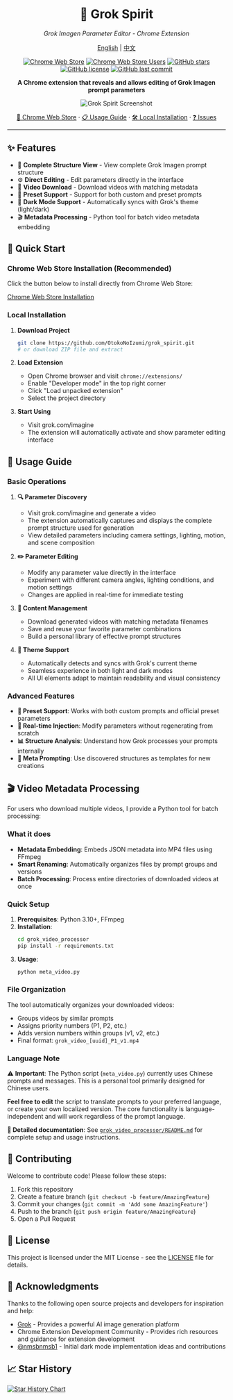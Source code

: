 <div align="center">

# 🎨 Grok Spirit

*Grok Imagen Parameter Editor - Chrome Extension*

[English](README.md) | [中文](README_zh.md)

[![Chrome Web Store](https://img.shields.io/chrome-web-store/v/logaoplejbodjhnogdndgllocmpmlako?label=Chrome%20Web%20Store&color=blue)](https://chromewebstore.google.com/detail/logaoplejbodjhnogdndgllocmpmlako)
[![Chrome Web Store Users](https://img.shields.io/chrome-web-store/users/logaoplejbodjhnogdndgllocmpmlako?label=Active%20Users&color=green)](https://chromewebstore.google.com/detail/logaoplejbodjhnogdndgllocmpmlako)
[![GitHub stars](https://img.shields.io/github/stars/OtokoNoIzumi/grok_spirit?color=yellow&label=GitHub%20Stars)](https://github.com/OtokoNoIzumi/grok_spirit/stargazers)
[![GitHub license](https://img.shields.io/github/license/OtokoNoIzumi/grok_spirit?color=blue)](https://github.com/OtokoNoIzumi/grok_spirit/blob/main/LICENSE)
[![GitHub last commit](https://img.shields.io/github/last-commit/OtokoNoIzumi/grok_spirit)](https://github.com/OtokoNoIzumi/grok_spirit/commits)

**A Chrome extension that reveals and allows editing of Grok Imagen prompt parameters**

![Grok Spirit Screenshot](https://otokonoizumi.github.io/media/grok%20spirit.png)

[🏪 Chrome Web Store](https://chromewebstore.google.com/detail/logaoplejbodjhnogdndgllocmpmlako) · [📋 Usage Guide](#usage-guide) · [🛠️ Local Installation](#local-installation) · [❓ Issues](https://github.com/OtokoNoIzumi/grok_spirit/issues)

</div>

---

## ✨ Features

- 🎯 **Complete Structure View** - View complete Grok Imagen prompt structure
- ⚙️ **Direct Editing** - Edit parameters directly in the interface
- 💾 **Video Download** - Download videos with matching metadata
- 🔧 **Preset Support** - Support for both custom and preset prompts
- 🌙 **Dark Mode Support** - Automatically syncs with Grok's theme (light/dark)
- 🎬 **Metadata Processing** - Python tool for batch video metadata embedding

## 🚀 Quick Start

### Chrome Web Store Installation (Recommended)

Click the button below to install directly from Chrome Web Store:

[Chrome Web Store Installation](https://chromewebstore.google.com/detail/logaoplejbodjhnogdndgllocmpmlako)

### Local Installation

1. **Download Project**
   ```bash
   git clone https://github.com/OtokoNoIzumi/grok_spirit.git
   # or download ZIP file and extract
   ```

2. **Load Extension**
   - Open Chrome browser and visit `chrome://extensions/`
   - Enable "Developer mode" in the top right corner
   - Click "Load unpacked extension"
   - Select the project directory

3. **Start Using**
   - Visit grok.com/imagine
   - The extension will automatically activate and show parameter editing interface

## 📖 Usage Guide

### Basic Operations

1. **🔍 Parameter Discovery**
   - Visit grok.com/imagine and generate a video
   - The extension automatically captures and displays the complete prompt structure used for generation
   - View detailed parameters including camera settings, lighting, motion, and scene composition

2. **✏️ Parameter Editing**
   - Modify any parameter value directly in the interface
   - Experiment with different camera angles, lighting conditions, and motion settings
   - Changes are applied in real-time for immediate testing

3. **💾 Content Management**
   - Download generated videos with matching metadata filenames
   - Save and reuse your favorite parameter combinations
   - Build a personal library of effective prompt structures

4. **🌙 Theme Support**
   - Automatically detects and syncs with Grok's current theme
   - Seamless experience in both light and dark modes
   - All UI elements adapt to maintain readability and visual consistency

### Advanced Features

- **🎯 Preset Support**: Works with both custom prompts and official preset parameters
- **🔄 Real-time Injection**: Modify parameters without regenerating from scratch
- **📊 Structure Analysis**: Understand how Grok processes your prompts internally
- **🎨 Meta Prompting**: Use discovered structures as templates for new creations

## 🎬 Video Metadata Processing

For users who download multiple videos, I provide a Python tool for batch processing:

### What it does
- **Metadata Embedding**: Embeds JSON metadata into MP4 files using FFmpeg
- **Smart Renaming**: Automatically organizes files by prompt groups and versions
- **Batch Processing**: Process entire directories of downloaded videos at once

### Quick Setup
1. **Prerequisites**: Python 3.10+, FFmpeg
2. **Installation**:
   ```bash
   cd grok_video_processor
   pip install -r requirements.txt
   ```
3. **Usage**:
   ```bash
   python meta_video.py
   ```

### File Organization
The tool automatically organizes your downloaded videos:
- Groups videos by similar prompts
- Assigns priority numbers (P1, P2, etc.)
- Adds version numbers within groups (v1, v2, etc.)
- Final format: `grok_video_[uuid]_P1_v1.mp4`

### Language Note
⚠️ **Important**: The Python script (`meta_video.py`) currently uses Chinese prompts and messages. This is a personal tool primarily designed for Chinese users.

**Feel free to edit** the script to translate prompts to your preferred language, or create your own localized version. The core functionality is language-independent and will work regardless of the prompt language.

**📖 Detailed documentation**: See [`grok_video_processor/README.md`](grok_video_processor/README.md) for complete setup and usage instructions.

## 🤝 Contributing

Welcome to contribute code! Please follow these steps:

1. Fork this repository
2. Create a feature branch (`git checkout -b feature/AmazingFeature`)
3. Commit your changes (`git commit -m 'Add some AmazingFeature'`)
4. Push to the branch (`git push origin feature/AmazingFeature`)
5. Open a Pull Request

## 📄 License

This project is licensed under the MIT License - see the [LICENSE](LICENSE) file for details.

## 🙏 Acknowledgments

Thanks to the following open source projects and developers for inspiration and help:

- [Grok](https://grok.com/) - Provides a powerful AI image generation platform
- Chrome Extension Development Community - Provides rich resources and guidance for extension development
- [@nmsbnmsb1](https://github.com/nmsbnmsb1) - Initial dark mode implementation ideas and contributions

## 📈 Star History

[![Star History Chart](https://api.star-history.com/svg?repos=OtokoNoIzumi/grok-spirit&type=Date)](https://star-history.com/#OtokoNoIzumi/grok-spirit&Date)
